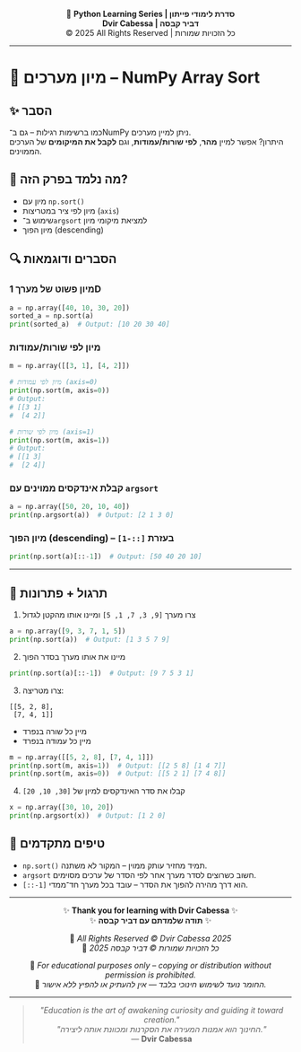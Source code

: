 <!-- DC_HEADER_START -->
<div align="center">

🐍 **Python Learning Series | סדרת לימודי פייתון**  
**Dvir Cabessa | דביר קבסה**  
© 2025 All Rights Reserved | כל הזכויות שמורות

</div>

---
<!-- DC_HEADER_END -->

# 📘 מיון מערכים – NumPy Array Sort

## ✨ הסבר

כמו ברשימות רגילות – גם ב־NumPy ניתן למיין מערכים.  
היתרון? אפשר למיין **מהר**, **לפי שורות/עמודות**, וגם **לקבל את המיקומים** של הערכים הממוינים.

## 🧠 מה נלמד בפרק הזה?
- מיון עם `np.sort()`
- מיון לפי ציר במטריצות (`axis`)
- שימוש ב־`argsort` למציאת מיקומי מיון
- מיון הפוך (descending)

## 🔍 הסברים ודוגמאות

### מיון פשוט של מערך 1D
```python
a = np.array([40, 10, 30, 20])
sorted_a = np.sort(a)
print(sorted_a)  # Output: [10 20 30 40]
```

### מיון לפי שורות/עמודות
```python
m = np.array([[3, 1], [4, 2]])

# מיון לפי עמודות (axis=0)
print(np.sort(m, axis=0))
# Output:
# [[3 1]
#  [4 2]]

# מיון לפי שורות (axis=1)
print(np.sort(m, axis=1))
# Output:
# [[1 3]
#  [2 4]]
```

### קבלת אינדקסים ממוינים עם `argsort`
```python
a = np.array([50, 20, 10, 40])
print(np.argsort(a))  # Output: [2 1 3 0]
```

### מיון הפוך (descending) – בעזרת `[::-1]`
```python
print(np.sort(a)[::-1])  # Output: [50 40 20 10]
```

---

## 🧪 תרגול + פתרונות

1. צרו מערך `[9, 3, 7, 1, 5]` ומיינו אותו מהקטן לגדול
```python
a = np.array([9, 3, 7, 1, 5])
print(np.sort(a))  # Output: [1 3 5 7 9]
```

2. מיינו את אותו מערך בסדר הפוך
```python
print(np.sort(a)[::-1])  # Output: [9 7 5 3 1]
```

3. צרו מטריצה:
```
[[5, 2, 8],
 [7, 4, 1]]
```
   - מיין כל שורה בנפרד  
   - מיין כל עמודה בנפרד
```python
m = np.array([[5, 2, 8], [7, 4, 1]])
print(np.sort(m, axis=1))  # Output: [[2 5 8] [1 4 7]]
print(np.sort(m, axis=0))  # Output: [[5 2 1] [7 4 8]]
```

4. קבלו את סדר האינדקסים למיון של `[30, 10, 20]`
```python
x = np.array([30, 10, 20])
print(np.argsort(x))  # Output: [1 2 0]
```

## 💬 טיפים מתקדמים

* `np.sort()` תמיד מחזיר עותק ממוין – המקור לא משתנה.
* `argsort` חשוב כשרוצים לסדר מערך אחר לפי הסדר של ערכים מסוימים.
* `[::-1]` הוא דרך מהירה להפוך את הסדר – עובד בכל מערך חד־ממדי.

<!-- DC_FOOTER_START -->
---

<div align="center">

✨ **Thank you for learning with Dvir Cabessa** ✨  
✨ **תודה שלמדתם עם דביר קבסה** ✨  

📘 *All Rights Reserved © Dvir Cabessa 2025*  
📘 *כל הזכויות שמורות © דביר קבסה 2025*  

🔗 *For educational purposes only – copying or distribution without permission is prohibited.*  
🔗 *החומר נועד לשימוש חינוכי בלבד — אין להעתיק או להפיץ ללא אישור.*

---

> _"Education is the art of awakening curiosity and guiding it toward creation."_  
> _"החינוך הוא אמנות המעירה את הסקרנות ומכוונת אותה ליצירה."_  
> — **Dvir Cabessa**

</div>
<!-- DC_FOOTER_END -->

